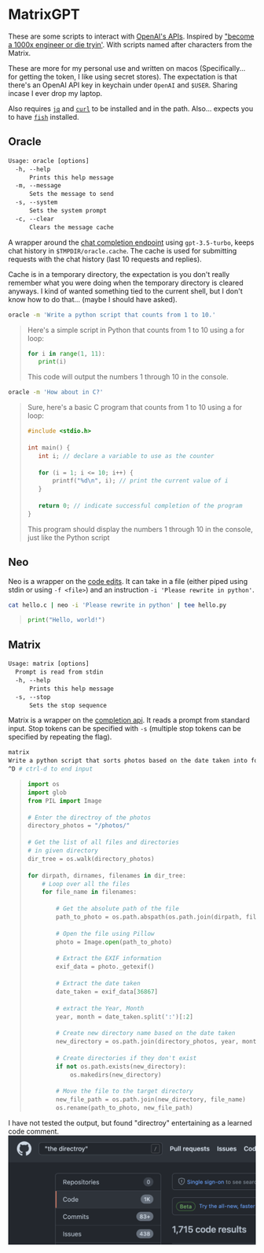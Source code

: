 # MatrixGPT

These are some scripts to interact with [OpenAI's APIs](https://platform.openai.com/docs/api-reference). Inspired by ["become a 1000x engineer or die tryin'](https://kadekillary.work/posts/1000x-eng/). With scripts named after characters from the Matrix.

These are more for my personal use and written on macos (Specifically... for getting the token, I like using secret stores). The expectation is that there's an OpenAI API key in keychain under `OpenAI` and `$USER`. Sharing incase I ever drop my laptop.

Also requires [`jq`](https://stedolan.github.io/jq/) and [`curl`](https://curl.se/) to be installed and in the path. Also... expects you to have [`fish`](https://fishshell.com/) installed.

## Oracle

```txt
Usage: oracle [options]
  -h, --help
      Prints this help message
  -m, --message
      Sets the message to send
  -s, --system
      Sets the system prompt
  -c, --clear
      Clears the message cache
```

A wrapper around the [chat completion endpoint](https://platform.openai.com/docs/api-reference/chat) using `gpt-3.5-turbo`, keeps chat history in `$TMPDIR/oracle.cache`. The cache is used for submitting requests with the chat history (last 10 requests and replies).

Cache is in a temporary directory, the expectation is you don't really remember what you were doing when the temporary directory is cleared anyways. I kind of wanted something tied to the current shell, but I don't know how to do that... (maybe I should have asked).

```sh
oracle -m 'Write a python script that counts from 1 to 10.'
```

> Here's a simple script in Python that counts from 1 to 10 using a for loop:
>
> ```python
> for i in range(1, 11):
>    print(i)
> ```
>
> This code will output the numbers 1 through 10 in the console.

```sh
oracle -m 'How about in C?'
```

> Sure, here's a basic C program that counts from 1 to 10 using a for loop:
>
> ```c
> #include <stdio.h>
>
> int main() {
>    int i; // declare a variable to use as the counter
>
>    for (i = 1; i <= 10; i++) {
>        printf("%d\n", i); // print the current value of i
>    }
>
>    return 0; // indicate successful completion of the program
> }
> ```
>
> This program should display the numbers 1 through 10 in the console, just like the Python script

## Neo

Neo is a wrapper on the [code edits](https://platform.openai.com/docs/api-reference/edits). It can take in a file (either piped using stdin or using `-f <file>`) and an instruction `-i 'Please rewrite in python'`.

```sh
cat hello.c | neo -i 'Please rewrite in python' | tee hello.py
```

> ```python
> print("Hello, world!")
> ```

## Matrix

```txt
Usage: matrix [options]
  Prompt is read from stdin
  -h, --help
      Prints this help message
  -s, --stop
      Sets the stop sequence
```

Matrix is a wrapper on the [completion api](https://platform.openai.com/docs/api-reference/completions). It reads a prompt from standard input. Stop tokens can be specified with `-s` (multiple stop tokens can be specified by repeating the flag).

```sh
matrix
Write a python script that sorts photos based on the date taken into folders YYYY/MM using Pillow:
^D # ctrl-d to end input
```

> ```python
> import os
> import glob
> from PIL import Image
> 
> # Enter the directroy of the photos
> directory_photos = "/photos/"
> 
> # Get the list of all files and directories 
> # in given directory 
> dir_tree = os.walk(directory_photos) 
>   
> for dirpath, dirnames, filenames in dir_tree: 
>     # Loop over all the files 
>     for file_name in filenames: 
>         
>         # Get the absolute path of the file 
>         path_to_photo = os.path.abspath(os.path.join(dirpath, file_name)) 
>         
>         # Open the file using Pillow
>         photo = Image.open(path_to_photo)
> 
>         # Extract the EXIF information
>         exif_data = photo._getexif()
> 
>         # Extract the date taken
>         date_taken = exif_data[36867] 
>         
>         # extract the Year, Month
>         year, month = date_taken.split(':')[:2]
> 
>         # Create new directory name based on the date taken
>         new_directory = os.path.join(directory_photos, year, month)
> 
>         # Create directories if they don't exist
>         if not os.path.exists(new_directory):
>             os.makedirs(new_directory)
> 
>         # Move the file to the target directory
>         new_file_path = os.path.join(new_directory, file_name)
>         os.rename(path_to_photo, new_file_path)
> ```

I have not tested the output, but found "directroy" entertaining as a learned code comment.
![the directroy](./directroy.png)
